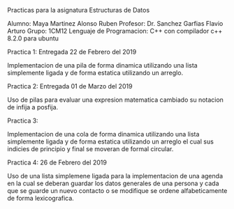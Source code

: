 Practicas para la asignatura Estructuras de Datos

Alumno: Maya Martinez Alonso Ruben
Profesor: Dr. Sanchez Garfias Flavio Arturo
Grupo: 1CM12
Lenguaje de Programacion: C++ con compilador c++ 8.2.0 para ubuntu

Practica 1: Entregada 22 de Febrero del 2019

Implementacion de una pila de forma dinamica utilizando una lista simplemente ligada y de forma estatica utilizando un arreglo.

Practica 2: Entregada 01 de Marzo del 2019

Uso de pilas para evaluar una expresion matematica cambiado su notacion de infija a posfija.

Practica 3:

Implementacion de una cola de forma dinamica utilizando una lista simplemente ligada y de forma estatica utilizando un arreglo el cual sus indicies de principio y final se moveran de formal circular.

Practica 4: 26 de Febrero del 2019

Uso de una lista simplemene ligada para la implementacion de una agenda en la cual se deberan guardar los datos generales de una persona y cada que se guarde un nuevo contacto o se modifique se ordene alfabeticamente de forma lexicografica.


